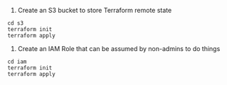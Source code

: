 1. Create an S3 bucket to store Terraform remote state
```
cd s3
terraform init
terraform apply
```

1. Create an IAM Role that can be assumed by non-admins to do things
```
cd iam
terraform init
terraform apply
```
